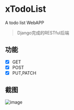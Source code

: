 # xTodoList
A todo list WebAPP

> Django完成的RESTful后端

## 功能
- [x] GET
- [x] POST
- [x] PUT,PATCH

## 截图
![image](https://github.com/JettHu/xTodoList/raw/screenshot.gif)

